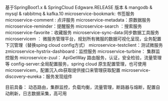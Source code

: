 基于SpringBoot1.x & SpringCloud Edgware.RELEASE 版本 & mangodb & mysql & rabbitmq & kafka.10
microservice-bookmark: 书签服务
microservice-comment : 点评服务
microservice-metadata：原数据服务
microservice-reminder：提醒服务
microservice-search  ：搜索服务
microservice-favorite：收藏服务
microservice-sync-data:同步数据工具服务
microservicem        ： 微服务管理平台，规划所有微服的数据可视化呈现，业务配置下沉管理（替换sping cloud config方式）
microservice-testclient：测试微服务
zmicroservice-hystrix-dashboard：监控服务
microservice-turbine： 集群监控服务
microservice-zuul：   ApiGetWay 路由服务，认证，安全检验，流量管理等
config-server:全局配置服务，spring  cloud 原生配置管理，也可使用microservicem，配置沉入db获取提供接口来管理获取配置
microservice-discovery-eureka：服务发现组件


目前具备： 动态路由，集群监控，负载均衡，流量管理，断路器与熔断，配置自动刷新，日志数据采集，高可用
